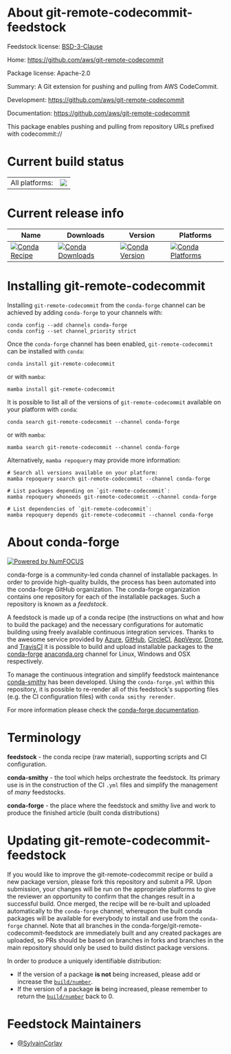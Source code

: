 About git-remote-codecommit-feedstock
=====================================

Feedstock license: [BSD-3-Clause](https://github.com/conda-forge/git-remote-codecommit-feedstock/blob/main/LICENSE.txt)

Home: https://github.com/aws/git-remote-codecommit

Package license: Apache-2.0

Summary: A Git extension for pushing and pulling from AWS CodeCommit.

Development: https://github.com/aws/git-remote-codecommit

Documentation: https://github.com/aws/git-remote-codecommit

This package enables pushing and pulling from repository URLs prefixed with codecommit://


Current build status
====================


<table><tr><td>All platforms:</td>
    <td>
      <a href="https://dev.azure.com/conda-forge/feedstock-builds/_build/latest?definitionId=19529&branchName=main">
        <img src="https://dev.azure.com/conda-forge/feedstock-builds/_apis/build/status/git-remote-codecommit-feedstock?branchName=main">
      </a>
    </td>
  </tr>
</table>

Current release info
====================

| Name | Downloads | Version | Platforms |
| --- | --- | --- | --- |
| [![Conda Recipe](https://img.shields.io/badge/recipe-git--remote--codecommit-green.svg)](https://anaconda.org/conda-forge/git-remote-codecommit) | [![Conda Downloads](https://img.shields.io/conda/dn/conda-forge/git-remote-codecommit.svg)](https://anaconda.org/conda-forge/git-remote-codecommit) | [![Conda Version](https://img.shields.io/conda/vn/conda-forge/git-remote-codecommit.svg)](https://anaconda.org/conda-forge/git-remote-codecommit) | [![Conda Platforms](https://img.shields.io/conda/pn/conda-forge/git-remote-codecommit.svg)](https://anaconda.org/conda-forge/git-remote-codecommit) |

Installing git-remote-codecommit
================================

Installing `git-remote-codecommit` from the `conda-forge` channel can be achieved by adding `conda-forge` to your channels with:

```
conda config --add channels conda-forge
conda config --set channel_priority strict
```

Once the `conda-forge` channel has been enabled, `git-remote-codecommit` can be installed with `conda`:

```
conda install git-remote-codecommit
```

or with `mamba`:

```
mamba install git-remote-codecommit
```

It is possible to list all of the versions of `git-remote-codecommit` available on your platform with `conda`:

```
conda search git-remote-codecommit --channel conda-forge
```

or with `mamba`:

```
mamba search git-remote-codecommit --channel conda-forge
```

Alternatively, `mamba repoquery` may provide more information:

```
# Search all versions available on your platform:
mamba repoquery search git-remote-codecommit --channel conda-forge

# List packages depending on `git-remote-codecommit`:
mamba repoquery whoneeds git-remote-codecommit --channel conda-forge

# List dependencies of `git-remote-codecommit`:
mamba repoquery depends git-remote-codecommit --channel conda-forge
```


About conda-forge
=================

[![Powered by
NumFOCUS](https://img.shields.io/badge/powered%20by-NumFOCUS-orange.svg?style=flat&colorA=E1523D&colorB=007D8A)](https://numfocus.org)

conda-forge is a community-led conda channel of installable packages.
In order to provide high-quality builds, the process has been automated into the
conda-forge GitHub organization. The conda-forge organization contains one repository
for each of the installable packages. Such a repository is known as a *feedstock*.

A feedstock is made up of a conda recipe (the instructions on what and how to build
the package) and the necessary configurations for automatic building using freely
available continuous integration services. Thanks to the awesome service provided by
[Azure](https://azure.microsoft.com/en-us/services/devops/), [GitHub](https://github.com/),
[CircleCI](https://circleci.com/), [AppVeyor](https://www.appveyor.com/),
[Drone](https://cloud.drone.io/welcome), and [TravisCI](https://travis-ci.com/)
it is possible to build and upload installable packages to the
[conda-forge](https://anaconda.org/conda-forge) [anaconda.org](https://anaconda.org/)
channel for Linux, Windows and OSX respectively.

To manage the continuous integration and simplify feedstock maintenance
[conda-smithy](https://github.com/conda-forge/conda-smithy) has been developed.
Using the ``conda-forge.yml`` within this repository, it is possible to re-render all of
this feedstock's supporting files (e.g. the CI configuration files) with ``conda smithy rerender``.

For more information please check the [conda-forge documentation](https://conda-forge.org/docs/).

Terminology
===========

**feedstock** - the conda recipe (raw material), supporting scripts and CI configuration.

**conda-smithy** - the tool which helps orchestrate the feedstock.
                   Its primary use is in the construction of the CI ``.yml`` files
                   and simplify the management of *many* feedstocks.

**conda-forge** - the place where the feedstock and smithy live and work to
                  produce the finished article (built conda distributions)


Updating git-remote-codecommit-feedstock
========================================

If you would like to improve the git-remote-codecommit recipe or build a new
package version, please fork this repository and submit a PR. Upon submission,
your changes will be run on the appropriate platforms to give the reviewer an
opportunity to confirm that the changes result in a successful build. Once
merged, the recipe will be re-built and uploaded automatically to the
`conda-forge` channel, whereupon the built conda packages will be available for
everybody to install and use from the `conda-forge` channel.
Note that all branches in the conda-forge/git-remote-codecommit-feedstock are
immediately built and any created packages are uploaded, so PRs should be based
on branches in forks and branches in the main repository should only be used to
build distinct package versions.

In order to produce a uniquely identifiable distribution:
 * If the version of a package **is not** being increased, please add or increase
   the [``build/number``](https://docs.conda.io/projects/conda-build/en/latest/resources/define-metadata.html#build-number-and-string).
 * If the version of a package **is** being increased, please remember to return
   the [``build/number``](https://docs.conda.io/projects/conda-build/en/latest/resources/define-metadata.html#build-number-and-string)
   back to 0.

Feedstock Maintainers
=====================

* [@SylvainCorlay](https://github.com/SylvainCorlay/)

